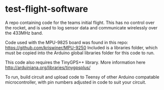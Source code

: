 # test-flight-software
A repo containing code for the teams initial flight. This has no control over the rocket, and is used to log sensor data and communicate wirelessly over the 433MHz band.

Code used with the MPU-9825 board was found in this repo: https://github.com/kriswiner/MPU-9250
Included is a libraries folder, which must be copied into the Arduino global libraries folder for this code to run.

This code also requires the TinyGPS++ library. More information here http://arduiniana.org/libraries/tinygpsplus/

To run, build circuit and upload code to Teensy of other Arduino compatable microcontroller, with pin numbers adjusted in code to suit your circuit.
